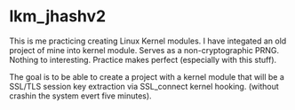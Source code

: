 # lkm_jhashv2

This is me practicing creating Linux Kernel modules. I have integated an old project of mine into kernel module. Serves as a non-cryptographic PRNG.
Nothing to interesting.
Practice makes perfect (especially with this stuff).

The goal is to be able to create a project with a kernel module that will be a SSL/TLS session key extraction via SSL_connect kernel hooking. (without crashin the system evert five minutes).
